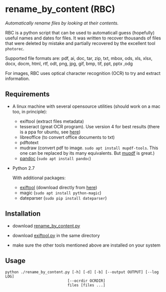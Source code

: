 # rename_by_content (RBC)
_Automatically rename files by looking at their contents._

RBC is a python script that can be used to automaticall guess (hopefully) useful names and dates for files. It was written to recover thousands of files that were deleted by mistake and partially recovered by the excellent tool `photorec`.

Supported file formats are:
pdf, ai, doc, tar, zip, txt, mbox, ods, xls, xlsx, docx, docm, html, rtf, odt, png, jpg, gif, bmp, tif, ppt, pptx ,odg

For images, RBC uses optical character recognition (OCR) to try and extract information.

## Requirements

* A linux machine with several opensource utilities (should work on a
  mac too, in principle):

  - exiftool (extract files metadata)
  - tesseract (great OCR program). Use version 4 for best results (there is a ppa for ubuntu, see [here](https://github.com/tesseract-ocr/tesseract/wiki))
  - libreoffice (to convert office documents to txt)
  - pdftotext
  - mudraw (convert pdf to image. `sudo apt install mupdf-tools`. This one can be replaced by its many equivalents. But [mupdf](https://mupdf.com/) is great.)
  - [pandoc](https://pandoc.org/) (`sudo apt install pandoc`)

* Python 2.7

  With additional packages:

  - [exiftool](https://smarnach.github.io/pyexiftool/) (download directly from [here](https://raw.githubusercontent.com/smarnach/pyexiftool/master/exiftool.py))
  - magic (`sudo apt install python-magic`)
  - dateparser (`sudo pip install dateparser`)

## Installation

* download [rename_by_content.py](https://github.com/sanette/rename_by_content/blob/master/rename_by_content.py)

* download [exiftool.py](https://raw.githubusercontent.com/smarnach/pyexiftool/master/exiftool.py) in the same directory

* make sure the other tools mentioned above are installed on your system

## Usage

```
python ./rename_by_content.py [-h] [-d] [-b] [--output OUTPUT] [--log LOG]                                                                                                       
                            [--ocrdir OCRDIR]                                                                                                                                  
                            files [files ...]
```
